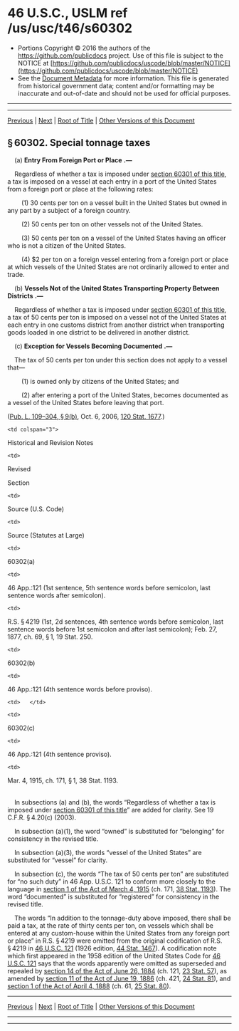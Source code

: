 ---
---

# 46 U.S.C., USLM ref /us/usc/t46/s60302

* Portions Copyright © 2016 the authors of the https://github.com/publicdocs project.
  Use of this file is subject to the NOTICE at [https://github.com/publicdocs/uscode/blob/master/NOTICE](https://github.com/publicdocs/uscode/blob/master/NOTICE)
* See the [Document Metadata](././../../../../..//README.md) for more information.
  This file is generated from historical government data; content and/or formatting may be inaccurate and out-of-date and should not be used for official purposes.

----------
----------

[Previous](./../../../../..//us/usc/t46/stVI/ch603/m__us_usc_t46_s60301.md) | [Next](./../../../../..//us/usc/t46/stVI/ch603/m__us_usc_t46_s60303.md) | [Root of Title](./../../../../../) | [Other Versions of this Document](https://publicdocs.github.io/go/links?ns=uslm&ref=%2Fus%2Fusc%2Ft46%2Fs60302)

## § 60302. Special tonnage taxes

    (a)  __Entry From Foreign Port or Place__  __.—__ 

    Regardless of whether a tax is imposed under [section 60301 of this title][/us/usc/t46/s60301], a tax is imposed on a vessel at each entry in a port of the United States from a foreign port or place at the following rates:

        (1) 30 cents per ton on a vessel built in the United States but owned in any part by a subject of a foreign country.

        (2) 50 cents per ton on other vessels not of the United States.

        (3) 50 cents per ton on a vessel of the United States having an officer who is not a citizen of the United States.

        (4) $2 per ton on a foreign vessel entering from a foreign port or place at which vessels of the United States are not ordinarily allowed to enter and trade.

    (b)  __Vessels Not of the United States Transporting Property Between Districts__  __.—__ 

    Regardless of whether a tax is imposed under [section 60301 of this title][/us/usc/t46/s60301], a tax of 50 cents per ton is imposed on a vessel not of the United States at each entry in one customs district from another district when transporting goods loaded in one district to be delivered in another district.

    (c)  __Exception for Vessels Becoming Documented__  __.—__ 

    The tax of 50 cents per ton under this section does not apply to a vessel that—

        (1) is owned only by citizens of the United States; and

        (2) after entering a port of the United States, becomes documented as a vessel of the United States before leaving that port.

([Pub. L. 109–304, § 9(b)][/us/pl/109/304/s9/b], Oct. 6, 2006, [120 Stat. 1677][/us/stat/120/1677].)

<table>

  <tr>

    <td colspan="3"> 

Historical and Revision Notes  </td>

  </tr>

  <tr>

    <td> 

Revised

Section  </td>

    <td> 

Source (U.S. Code)  </td>

    <td> 

Source (Statutes at Large)  </td>

  </tr>

  <tr>

    <td> 

60302(a)  </td>

    <td> 

46 App.:121 (1st sentence, 5th sentence words before semicolon, last sentence words after semicolon).  </td>

    <td> 

R.S. § 4219 (1st, 2d sentences, 4th sentence words before semicolon, last sentence words before 1st semicolon and after last semicolon); Feb. 27, 1877, ch. 69, § 1, 19 Stat. 250.  </td>

  </tr>

  <tr>

    <td> 

60302(b)  </td>

    <td> 

46 App.:121 (4th sentence words before proviso).  </td>

    <td>   </td>

  </tr>

  <tr>

    <td> 

60302(c)  </td>

    <td> 

46 App.:121 (4th sentence proviso).  </td>

    <td> 

Mar. 4, 1915, ch. 171, § 1, 38 Stat. 1193.  </td>

  </tr>

</table>

    In subsections (a) and (b), the words “Regardless of whether a tax is imposed under [section 60301 of this title][/us/usc/t46/s60301]” are added for clarity. See 19 C.F.R. § 4.20(c) (2003).

    In subsection (a)(1), the word “owned” is substituted for “belonging” for consistency in the revised title.

    In subsection (a)(3), the words “vessel of the United States” are substituted for “vessel” for clarity.

    In subsection (c), the words “The tax of 50 cents per ton” are substituted for “no such duty” in 46 App. U.S.C. 121 to conform more closely to the language in [section 1 of the Act of March 4, 1915][/us/act/1915-03-04/s1] (ch. 171, [38 Stat. 1193][/us/stat/38/1193]). The word “documented” is substituted for “registered” for consistency in the revised title.

    The words “In addition to the tonnage-duty above imposed, there shall be paid a tax, at the rate of thirty cents per ton, on vessels which shall be entered at any custom-house within the United States from any foreign port or place” in R.S. § 4219 were omitted from the original codification of R.S. § 4219 in [46 U.S.C. 121][/us/usc/t46/s121] (1926 edition, [44 Stat. 1467][/us/stat/44/1467]). A codification note which first appeared in the 1958 edition of the United States Code for [46 U.S.C. 121][/us/usc/t46/s121] says that the words apparently were omitted as superseded and repealed by [section 14 of the Act of June 26, 1884][/us/act/1884-06-26/s14] (ch. 121, [23 Stat. 57][/us/stat/23/57]), as amended by [section 11 of the Act of June 19, 1886][/us/act/1886-06-19/s11] (ch. 421, [24 Stat. 81][/us/stat/24/81]), and [section 1 of the Act of April 4, 1888][/us/act/1888-04-04/s1] (ch. 61, [25 Stat. 80][/us/stat/25/80]).

----------

[Previous](./../../../../..//us/usc/t46/stVI/ch603/m__us_usc_t46_s60301.md) | [Next](./../../../../..//us/usc/t46/stVI/ch603/m__us_usc_t46_s60303.md) | [Root of Title](./../../../../../) | [Other Versions of this Document](https://publicdocs.github.io/go/links?ns=uslm&ref=%2Fus%2Fusc%2Ft46%2Fs60302)

----------
----------

[/us/usc/t46/s60301]: https://publicdocs.github.io/go/links?ns=uslm&ref=%2Fus%2Fusc%2Ft46%2Fs60301
[/us/usc/t46/s60301]: https://publicdocs.github.io/go/links?ns=uslm&ref=%2Fus%2Fusc%2Ft46%2Fs60301
[/us/pl/109/304/s9/b]: https://publicdocs.github.io/go/links?ns=uslm&ref=%2Fus%2Fpl%2F109%2F304%2Fs9%2Fb
[/us/stat/120/1677]: https://publicdocs.github.io/go/links?ns=uslm&ref=%2Fus%2Fstat%2F120%2F1677
[/us/usc/t46/s60301]: https://publicdocs.github.io/go/links?ns=uslm&ref=%2Fus%2Fusc%2Ft46%2Fs60301
[/us/act/1915-03-04/s1]: https://publicdocs.github.io/go/links?ns=uslm&ref=%2Fus%2Fact%2F1915-03-04%2Fs1
[/us/stat/38/1193]: https://publicdocs.github.io/go/links?ns=uslm&ref=%2Fus%2Fstat%2F38%2F1193
[/us/usc/t46/s121]: https://publicdocs.github.io/go/links?ns=uslm&ref=%2Fus%2Fusc%2Ft46%2Fs121
[/us/stat/44/1467]: https://publicdocs.github.io/go/links?ns=uslm&ref=%2Fus%2Fstat%2F44%2F1467
[/us/usc/t46/s121]: https://publicdocs.github.io/go/links?ns=uslm&ref=%2Fus%2Fusc%2Ft46%2Fs121
[/us/act/1884-06-26/s14]: https://publicdocs.github.io/go/links?ns=uslm&ref=%2Fus%2Fact%2F1884-06-26%2Fs14
[/us/stat/23/57]: https://publicdocs.github.io/go/links?ns=uslm&ref=%2Fus%2Fstat%2F23%2F57
[/us/act/1886-06-19/s11]: https://publicdocs.github.io/go/links?ns=uslm&ref=%2Fus%2Fact%2F1886-06-19%2Fs11
[/us/stat/24/81]: https://publicdocs.github.io/go/links?ns=uslm&ref=%2Fus%2Fstat%2F24%2F81
[/us/act/1888-04-04/s1]: https://publicdocs.github.io/go/links?ns=uslm&ref=%2Fus%2Fact%2F1888-04-04%2Fs1
[/us/stat/25/80]: https://publicdocs.github.io/go/links?ns=uslm&ref=%2Fus%2Fstat%2F25%2F80


